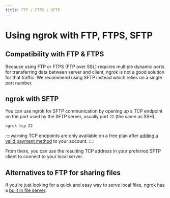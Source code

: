 ```yaml
---
title: FTP / FTPS / SFTP
---
```


# Using ngrok with FTP, FTPS, SFTP

## Compatibility with FTP & FTPS

Because using FTP or FTPS (FTP over SSL) requires multiple dynamic ports for transferring data between server and client, ngrok is not a good solution for that traffic. We recommend using SFTP instead which relies on a single port number.

## ngrok with SFTP

You can use ngrok for SFTP communication by opening up a TCP endpoint on the port used by the SFTP server, usually port `22` (the same as SSH).

```bash
ngrok tcp 22
```

::::warning
TCP endpoints are only available on a free plan after [adding a valid payment method](https://dashboard.ngrok.com/settings#id-verification) to your account.
::::

From there, you can use the resulting TCP address in your preferred SFTP client to connect to your local server.

## Alternatives to FTP for sharing files

If you're just looking for a quick and easy way to serve local files, ngrok has a [built in file server](/universal-gateway/http/#serving-file-directories).

